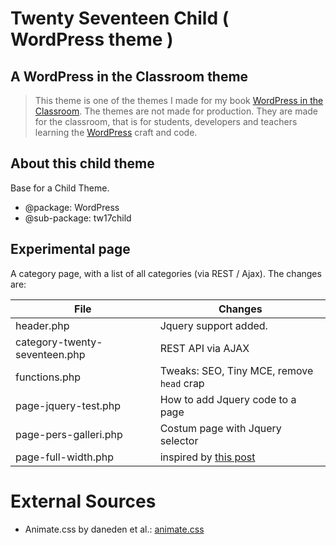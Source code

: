 # Twenty Seventeen Child ( WordPress theme )

## A **WordPress in the Classroom** theme

>This theme is one of the themes I made for my book [WordPress in the Classroom](http://ipaper.ipapercms.dk/ErhvervsakademiAarhus/Forskningsrapportguides/wordpress-in-the-classroom/). The themes are not made for production. They are made for the classroom, that is for students, developers and teachers learning the [WordPress](http://www.wordpress.org) craft and code. 

## About this child theme

Base for a Child Theme.

* @package: WordPress
* @sub-package: tw17child

## Experimental page

A category page, with a list of all categories (via REST / Ajax).
The changes are:

| File                           | Changes                          |
|--------------------------------|----------------------------------|
| header.php                     | Jquery support added.            |
| category-twenty-seventeen.php  | REST API via AJAX |
| functions.php                  | Tweaks: SEO, Tiny MCE, remove `head` crap |
| page-jquery-test.php           | How to add Jquery code to a page |
| page-pers-galleri.php		 | Costum page with Jquery selector |
| page-full-width.php | inspired by [this post](https://biegal.ski/code/wordpress-twenty-seventeen-theme-full-width-page) |

# External Sources

* Animate.css by 	daneden et al.: [animate.css](https://github.com/daneden/animate.css/tree/master/source)

